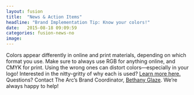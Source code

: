 ```yaml
---
layout: fusion
title:  "News & Action Items"
headline: "Brand Implementation Tip: Know your colors!"
date:   2015-08-18 09:09:59
categories: fusion-news-no
image: 
---
```

Colors appear differently in online and print materials, depending on which format you use. Make sure to always use RGB for anything online, and CMYK for print. Using the wrong ones can distort colors—especially in your logo! Interested in the nitty-gritty of why each is used? <a href="https://www.sumydesigns.com/2014/10/16/colors-web-colors-print/">Learn more here.</a> Questions? Contact The Arc’s Brand Coordinator, <a href="mailto:Glaze@thearc.org">Bethany Glaze</a>. We’re always happy to help! 